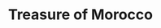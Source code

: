 ---
title: "Treasure of Morocco"
url: /saint-petersburg/treasure-of-morocco/
shop: Raumausstattung
---